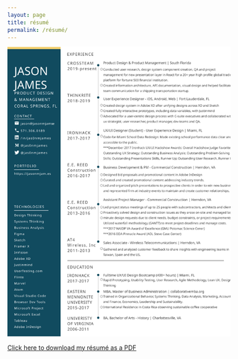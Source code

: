 ```yaml
---
layout: page
title: résumé
permalink: /résumé/
---
```


<!-- ![PNG image of Résumé](assets/resume/jasonjames_resume_2020-02-11@2x.png) -->

![SVG image of Résumé](/assets/resume/jjames_resume_2020-04-08.svg)

[Click here to download my résumé as a PDF](/assets/resume/jjames_resume_2020-04-08.pdf)
